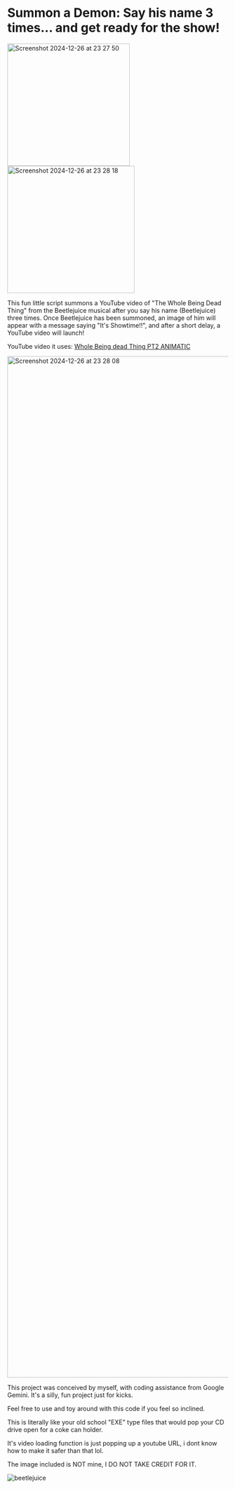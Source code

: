 # Summon a Demon: Say his name 3 times... and get ready for the show!

<img width="279" alt="Screenshot 2024-12-26 at 23 27 50" src="https://github.com/user-attachments/assets/1a849923-9f5e-4c30-a098-6d5e5a3153d8" />

<img width="290" alt="Screenshot 2024-12-26 at 23 28 18" src="https://github.com/user-attachments/assets/1e1dbe44-3bb5-467a-9e20-e7bb02d2b862" />

This fun little script summons a YouTube video of "The Whole Being Dead Thing" from the Beetlejuice musical after you say his name (Beetlejuice) three times. Once Beetlejuice has been summoned, an image of him will appear with a message saying "It's Showtime!!", and after a short delay, a YouTube video will launch!

YouTube video it uses: [Whole Being dead Thing PT2 ANIMATIC](https://www.youtube.com/watch?v=ErHL4qwwyxw)

<img width="2329" alt="Screenshot 2024-12-26 at 23 28 08" src="https://github.com/user-attachments/assets/6b27fce4-2481-4c30-a155-f457d6512ee7" />

This project was conceived by myself, with coding assistance from Google Gemini. It's a silly, fun project just for kicks.

Feel free to use and toy around with this code if you feel so inclined. 

This is literally like your old school "EXE" type files that would pop your CD drive open for a coke can holder.

It's video loading function is just popping up a youtube URL, i dont know how to make it safer than that lol.

The image included is NOT mine, I DO NOT TAKE CREDIT FOR IT. 

![beetlejuice](https://github.com/user-attachments/assets/0c9268cd-2193-405a-b8e3-2e3209d358d6)
